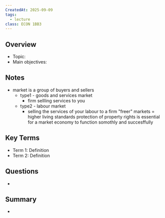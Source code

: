 ```yaml
---
CreatedAt: 2025-09-09
tags:
  - lecture
class: ECON 1BB3
---
```

## Overview
- Topic:
- Main objectives:

## Notes
- market is a group of buyers and sellers
	- type1 - goods and services market
		- firm sellling services to you
	- type2 - labour market
		- selling the services of your labour to a firm
"freer" markets = higher living standards
protection of property rights is essential for a market economy to function somothly and succesffully 

## Key Terms
- Term 1: Definition
- Term 2: Definition

## Questions
- 

## Summary
- 
